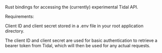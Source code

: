 Rust bindings for accessing the (currently) experimental Tidal API.

Requirements:

Client ID and client secret stored in a .env file in your root application directory.

The client ID and client secret are used for basic authentication to retrieve a bearer token from Tidal, which will then be used for any actual requests.
